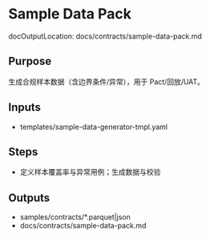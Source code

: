 # Sample Data Pack

docOutputLocation: docs/contracts/sample-data-pack.md

## Purpose

生成合规样本数据（含边界条件/异常），用于 Pact/回放/UAT。

## Inputs

- templates/sample-data-generator-tmpl.yaml

## Steps

- 定义样本覆盖率与异常用例；生成数据与校验

## Outputs

- samples/contracts/\*.parquet|json
- docs/contracts/sample-data-pack.md
